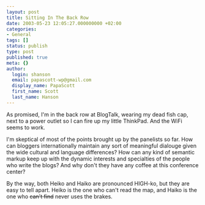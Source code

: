 ```yaml
---
layout: post
title: Sitting In The Back Row
date: 2003-05-23 12:05:27.000000000 +02:00
categories:
- General
tags: []
status: publish
type: post
published: true
meta: {}
author:
  login: shanson
  email: papascott-wp@gmail.com
  display_name: PapaScott
  first_name: Scott
  last_name: Hanson
---
```

<p>As promised, I'm in the back row at BlogTalk, wearing my dead fish cap, next to a power outlet so I can fire up my little ThinkPad. And the WiFi seems to work. </p>
<p>I'm skeptical of most of the points brought up by the panelists so far. How can bloggers internationally maintain any sort of meaningful dialouge given the wide cultural and language differences? How can any kind of semantic markup keep up with the dynamic interests and specialties of the people who write the blogs? And why don't they have any coffee at this conference center?</p>
<p>By the way, both Heiko and Haiko are pronounced HIGH-ko, but they are easy to tell apart. Heiko is the one who can't read the map, and Haiko is the one who <s>can't find</s> never uses the brakes.</p>
